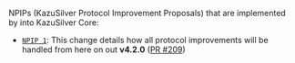 NPIPs (KazuSilver Protocol Improvement Proposals) that are implemented by into KazuSilver Core:

* [`NPIP 1`](https://github.com/KSLVCoin/npips/blob/master/npip-0001.mediawiki): This change details how all protocol improvements will be handled from here on out **v4.2.0**  ([PR #209](https://github.com/KSLVCoin/kazusilver-core/pull/209))
